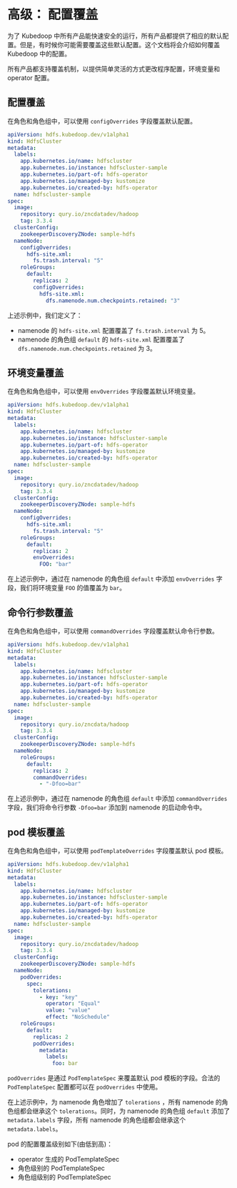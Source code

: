 
# 高级： 配置覆盖

为了 Kubedoop 中所有产品能快速安全的运行，所有产品都提供了相应的默认配置。但是，有时候你可能需要覆盖这些默认配置。这个文档将会介绍如何覆盖 Kubedoop 中的配置。

所有产品都支持覆盖机制，以提供简单灵活的方式更改程序配置，环境变量和 operator 配置。

## 配置覆盖

在角色和角色组中，可以使用 `configOverrides` 字段覆盖默认配置。

```yaml
apiVersion: hdfs.kubedoop.dev/v1alpha1
kind: HdfsCluster
metadata:
  labels:
    app.kubernetes.io/name: hdfscluster
    app.kubernetes.io/instance: hdfscluster-sample
    app.kubernetes.io/part-of: hdfs-operator
    app.kubernetes.io/managed-by: kustomize
    app.kubernetes.io/created-by: hdfs-operator
  name: hdfscluster-sample
spec:
  image:
    repository: qury.io/zncdatadev/hadoop
    tag: 3.3.4
  clusterConfig:
    zookeeperDiscoveryZNode: sample-hdfs
  nameNode:
    configOverrides:
      hdfs-site.xml:
        fs.trash.interval: "5"
    roleGroups:
      default:
        replicas: 2
        configOverrides:
          hdfs-site.xml:
            dfs.namenode.num.checkpoints.retained: "3"
```

上述示例中，我们定义了：

- namenode 的 `hdfs-site.xml` 配置覆盖了 `fs.trash.interval` 为 5。
- namenode 的角色组 `default` 的 `hdfs-site.xml` 配置覆盖了 `dfs.namenode.num.checkpoints.retained` 为 3。

## 环境变量覆盖

在角色和角色组中，可以使用 `envOverrides` 字段覆盖默认环境变量。

```yaml
apiVersion: hdfs.kubedoop.dev/v1alpha1
kind: HdfsCluster
metadata:
  labels:
    app.kubernetes.io/name: hdfscluster
    app.kubernetes.io/instance: hdfscluster-sample
    app.kubernetes.io/part-of: hdfs-operator
    app.kubernetes.io/managed-by: kustomize
    app.kubernetes.io/created-by: hdfs-operator
  name: hdfscluster-sample
spec:
  image:
    repository: qury.io/zncdatadev/hadoop
    tag: 3.3.4
  clusterConfig:
    zookeeperDiscoveryZNode: sample-hdfs
  nameNode:
    configOverrides:
      hdfs-site.xml:
        fs.trash.interval: "5"
    roleGroups:
      default:
        replicas: 2
        envOverrides:
          FOO: "bar"
```

在上述示例中，通过在 namenode 的角色组 `default` 中添加 `envOverrides` 字段，我们将环境变量 `FOO` 的值覆盖为 `bar`。

## 命令行参数覆盖

在角色和角色组中，可以使用 `commandOverrides` 字段覆盖默认命令行参数。

```yaml
apiVersion: hdfs.kubedoop.dev/v1alpha1
kind: HdfsCluster
metadata:
  labels:
    app.kubernetes.io/name: hdfscluster
    app.kubernetes.io/instance: hdfscluster-sample
    app.kubernetes.io/part-of: hdfs-operator
    app.kubernetes.io/managed-by: kustomize
    app.kubernetes.io/created-by: hdfs-operator
  name: hdfscluster-sample
spec:
  image:
    repository: qury.io/zncdata/hadoop
    tag: 3.3.4
  clusterConfig:
    zookeeperDiscoveryZNode: sample-hdfs
  nameNode:
    roleGroups:
      default:
        replicas: 2
        commandOverrides:
          - "-Dfoo=bar"
```

在上述示例中，通过在 namenode 的角色组 `default` 中添加 `commandOverrides` 字段，我们将命令行参数 `-Dfoo=bar` 添加到 namenode 的启动命令中。

## pod 模板覆盖

在角色和角色组中，可以使用 `podTemplateOverrides` 字段覆盖默认 pod 模板。

```yaml
apiVersion: hdfs.kubedoop.dev/v1alpha1
kind: HdfsCluster
metadata:
  labels:
    app.kubernetes.io/name: hdfscluster
    app.kubernetes.io/instance: hdfscluster-sample
    app.kubernetes.io/part-of: hdfs-operator
    app.kubernetes.io/managed-by: kustomize
    app.kubernetes.io/created-by: hdfs-operator
  name: hdfscluster-sample
spec:
  image:
    repository: qury.io/zncdatadev/hadoop
    tag: 3.3.4
  clusterConfig:
    zookeeperDiscoveryZNode: sample-hdfs
  nameNode:
    podOverrides:
      spec:
        tolerations:
          - key: "key"
            operator: "Equal"
            value: "value"
            effect: "NoSchedule"
    roleGroups:
      default:
        replicas: 2
        podOverrides:
          metadata:
            labels:
              foo: bar
```

`podOverrides` 是通过 `PodTemplateSpec` 来覆盖默认 pod 模板的字段。合法的 `PodTemplateSpec` 配置都可以在 `podOverrides` 中使用。

在上述示例中，为 namenode 角色增加了 `tolerations` ，所有 namenode 的角色组都会继承这个 `tolerations`。同时，为 namenode 的角色组 `default` 添加了 `metadata.labels` 字段，所有 namenode 的角色组都会继承这个 `metadata.labels`。

pod 的配置覆盖级别如下(由低到高)：

- operator 生成的 PodTemplateSpec
- 角色级别的 PodTemplateSpec
- 角色组级别的 PodTemplateSpec
